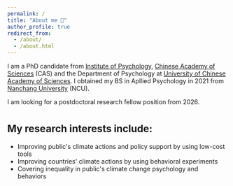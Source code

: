 ```yaml
---
permalink: /
title: "About me 🍬"
author_profile: true
redirect_from: 
  - /about/
  - /about.html
---
```


I am a PhD candidate from [Institute of Psychology](http://english.psych.cas.cn/au/), [Chinese Academy of Sciences](https://english.cas.cn/) (CAS) and the Department of Psychology at [University of Chinese Academy of Sciences](https://english.ucas.ac.cn/). I obtained my BS in Apllied Psychology in 2021 from [Nanchang University](https://english.ncu.edu.cn/) (NCU).

I am looking for a postdoctoral research fellow position from 2026.

<span style="font-size: 0.8em;">My research interests include:</span>
======
* Improving public's climate actions and policy support by using low-cost tools
* Improving countries' climate actions by using behavioral experiments
* Covering inequality in public's climate change psychology and behaviors
